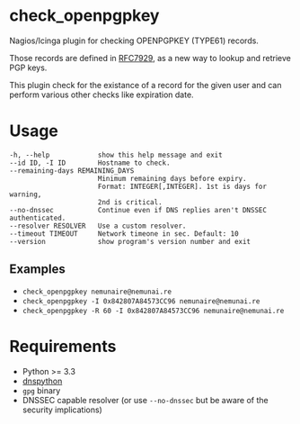 check_openpgpkey
================

Nagios/Icinga plugin for checking OPENPGPKEY (TYPE61) records.

Those records are defined in [RFC7929](https://tools.ietf.org/html/rfc7929), as
a new way to lookup and retrieve PGP keys.

This plugin check for the existance of a record for the given user and can
perform various other checks like expiration date.


Usage
=====

    -h, --help            show this help message and exit
    --id ID, -I ID        Hostname to check.
    --remaining-days REMAINING_DAYS
                          Minimum remaining days before expiry.
                          Format: INTEGER[,INTEGER]. 1st is days for warning,
                          2nd is critical.
    --no-dnssec           Continue even if DNS replies aren't DNSSEC authenticated.
    --resolver RESOLVER   Use a custom resolver.
    --timeout TIMEOUT     Network timeone in sec. Default: 10
    --version             show program's version number and exit


Examples
--------

   * `check_openpgpkey nemunaire@nemunai.re`
   * `check_openpgpkey -I 0x842807A84573CC96 nemunaire@nemunai.re`
   * `check_openpgpkey -R 60 -I 0x842807A84573CC96 nemunaire@nemunai.re`


Requirements
============

   * Python >= 3.3
   * [dnspython](http://www.dnspython.org/)
   * `gpg` binary
   * DNSSEC capable resolver (or use `--no-dnssec` but be aware of the security implications)
